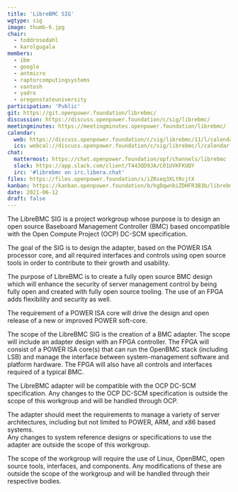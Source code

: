 ```yaml
---
title: 'LibreBMC SIG'
wgtype: sig
image: thumb-6.jpg
chair:
  - toddrosedahl
  - karolgugala
members:
  - ibm
  - google
  - antmicro
  - raptorcomputingsystems
  - vantosh
  - yadro
  - oregonstateuniversity
participation: 'Public'
git: https://git.openpower.foundation/librebmc/
discussion: https://discuss.openpower.foundation/c/sig/librebmc/
meetingminutes: https://meetingminutes.openpower.foundation/librebmc/
calendar:
  web: https://discuss.openpower.foundation/c/sig/librebmc/11/l/calendar
  ics: webcal://discuss.openpower.foundation/c/sig/librebmc/l/calendar.ics
chat:
  mattermost: https://chat.openpower.foundation/opf/channels/librebmc
  slack: https://app.slack.com/client/T443QD9JA/C01UVKFKUQY
  irc: '#librebmc on irc.libera.chat'
files: https://files.openpower.foundation/s/iZRseq3XLtRcjtX
kanban: https://kanban.openpower.foundation/b/hgDqwnbiZDHFR3B3b/librebmc
date: 2021-06-12
draft: false
---
```


The LibreBMC SIG is a project workgroup whose purpose is to design an open source Baseboard Management Controller (BMC)
based oncompatible with the Open Compute Project (OCP) DC-SCM specification.

The goal of the SIG is to design the adapter, based on the POWER ISA processor core,
and all required interfaces and controls using open source tools in order to contribute to their growth and usability.

The purpose of LibreBMC is to create a fully open source BMC design which will enhance the security of server management control
by being fully open and created with fully open source tooling. The use of an FPGA adds flexibility and security as well.

The requirement of a POWER ISA core will drive the design and open release of a new or improved POWER soft-core.

The scope of the LibreBMC SIG is the creation of a BMC adapter.
The scope will include an adapter design with an FPGA controller.
The FPGA will consist of a POWER ISA core(s) that can run the OpenBMC stack (including LSB) and
manage the interface between system-management software and platform hardware.
The FPGA will also have all controls and interfaces required of a typical BMC.

The LibreBMC adapter will be compatible with the OCP DC-SCM specification.
Any changes to the OCP DC-SCM specification is outside the scope of this workgroup and will be handled through OCP.

The adapter should meet the requirements to manage a variety of server architectures,
including but not limited to POWER, ARM, and x86 based systems.  
Any changes to system reference designs or specifications to use the adapter are outside the scope of this workgroup.

The scope of the workgroup will require the use of Linux, OpenBMC, open source tools, interfaces, and components.
Any modifications of these are outside the scope of the workgroup and will be handled through their respective bodies.
